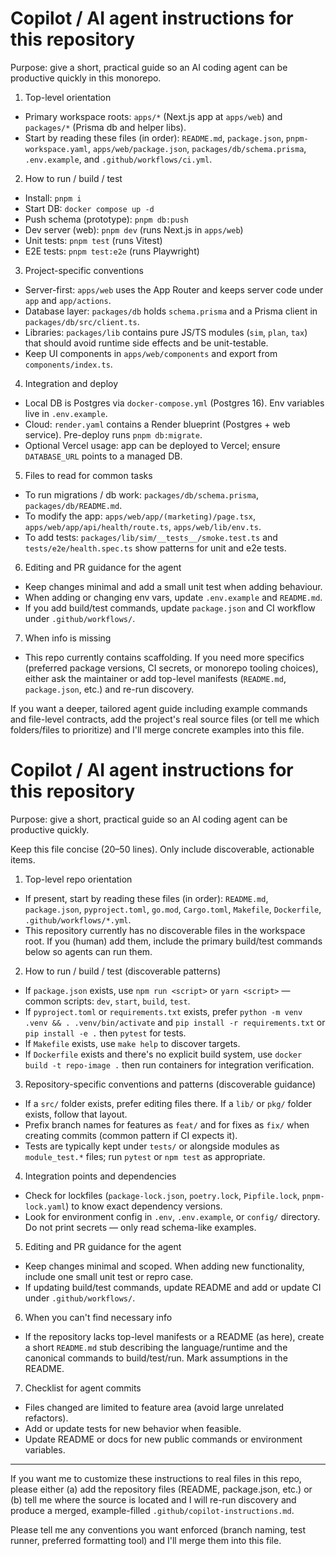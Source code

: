 <!--
This file is generated by an automated assistant to help AI coding agents work with this repo.
Edit to add more repository-specific commands/examples.
-->
# Copilot / AI agent instructions for this repository

Purpose: give a short, practical guide so an AI coding agent can be productive quickly in this monorepo.

1) Top-level orientation

- Primary workspace roots: `apps/*` (Next.js app at `apps/web`) and `packages/*` (Prisma db and helper libs).
- Start by reading these files (in order): `README.md`, `package.json`, `pnpm-workspace.yaml`, `apps/web/package.json`, `packages/db/schema.prisma`, `.env.example`, and `.github/workflows/ci.yml`.

2) How to run / build / test

- Install: `pnpm i`
- Start DB: `docker compose up -d`
- Push schema (prototype): `pnpm db:push`
- Dev server (web): `pnpm dev` (runs Next.js in `apps/web`)
- Unit tests: `pnpm test` (runs Vitest)
- E2E tests: `pnpm test:e2e` (runs Playwright)

3) Project-specific conventions

- Server-first: `apps/web` uses the App Router and keeps server code under `app` and `app/actions`.
- Database layer: `packages/db` holds `schema.prisma` and a Prisma client in `packages/db/src/client.ts`.
- Libraries: `packages/lib` contains pure JS/TS modules (`sim`, `plan`, `tax`) that should avoid runtime side effects and be unit-testable.
- Keep UI components in `apps/web/components` and export from `components/index.ts`.

4) Integration and deploy

- Local DB is Postgres via `docker-compose.yml` (Postgres 16). Env variables live in `.env.example`.
- Cloud: `render.yaml` contains a Render blueprint (Postgres + web service). Pre-deploy runs `pnpm db:migrate`.
- Optional Vercel usage: app can be deployed to Vercel; ensure `DATABASE_URL` points to a managed DB.

5) Files to read for common tasks

- To run migrations / db work: `packages/db/schema.prisma`, `packages/db/README.md`.
- To modify the app: `apps/web/app/(marketing)/page.tsx`, `apps/web/app/api/health/route.ts`, `apps/web/lib/env.ts`.
- To add tests: `packages/lib/sim/__tests__/smoke.test.ts` and `tests/e2e/health.spec.ts` show patterns for unit and e2e tests.

6) Editing and PR guidance for the agent

- Keep changes minimal and add a small unit test when adding behaviour.
- When adding or changing env vars, update `.env.example` and `README.md`.
- If you add build/test commands, update `package.json` and CI workflow under `.github/workflows/`.

7) When info is missing

- This repo currently contains scaffolding. If you need more specifics (preferred package versions, CI secrets, or monorepo tooling choices), either ask the maintainer or add top-level manifests (`README.md`, `package.json`, etc.) and re-run discovery.

If you want a deeper, tailored agent guide including example commands and file-level contracts, add the project's real source files (or tell me which folders/files to prioritize) and I'll merge concrete examples into this file.
<!--
This file is generated by an automated assistant when no repository-level
agent guidance was found. Edit to add project-specific commands/examples.
-->
# Copilot / AI agent instructions for this repository

Purpose: give a short, practical guide so an AI coding agent can be productive quickly.

Keep this file concise (20–50 lines). Only include discoverable, actionable items.

1) Top-level repo orientation

- If present, start by reading these files (in order): `README.md`, `package.json`, `pyproject.toml`, `go.mod`, `Cargo.toml`, `Makefile`, `Dockerfile`, `.github/workflows/*.yml`.
- This repository currently has no discoverable files in the workspace root. If you (human) add them, include the primary build/test commands below so agents can run them.

2) How to run / build / test (discoverable patterns)

- If `package.json` exists, use `npm run <script>` or `yarn <script>` — common scripts: `dev`, `start`, `build`, `test`.
- If `pyproject.toml` or `requirements.txt` exists, prefer `python -m venv .venv && . .venv/bin/activate` and `pip install -r requirements.txt` or `pip install -e .` then `pytest` for tests.
- If `Makefile` exists, use `make help` to discover targets.
- If `Dockerfile` exists and there's no explicit build system, use `docker build -t repo-image .` then run containers for integration verification.

3) Repository-specific conventions and patterns (discoverable guidance)

- If a `src/` folder exists, prefer editing files there. If a `lib/` or `pkg/` folder exists, follow that layout.
- Prefix branch names for features as `feat/` and for fixes as `fix/` when creating commits (common pattern if CI expects it).
- Tests are typically kept under `tests/` or alongside modules as `module_test.*` files; run `pytest` or `npm test` as appropriate.

4) Integration points and dependencies

- Check for lockfiles (`package-lock.json`, `poetry.lock`, `Pipfile.lock`, `pnpm-lock.yaml`) to know exact dependency versions.
- Look for environment config in `.env`, `.env.example`, or `config/` directory. Do not print secrets — only read schema-like examples.

5) Editing and PR guidance for the agent

- Keep changes minimal and scoped. When adding new functionality, include one small unit test or repro case.
- If updating build/test commands, update README and add or update CI under `.github/workflows/`.

6) When you can't find necessary info

- If the repository lacks top-level manifests or a README (as here), create a short `README.md` stub describing the language/runtime and the canonical commands to build/test/run. Mark assumptions in the README.

7) Checklist for agent commits

- Files changed are limited to feature area (avoid large unrelated refactors).
- Add or update tests for new behavior when feasible.
- Update README or docs for new public commands or environment variables.

---
If you want me to customize these instructions to real files in this repo, please either (a) add the repository files (README, package.json, etc.) or (b) tell me where the source is located and I will re-run discovery and produce a merged, example-filled `.github/copilot-instructions.md`.

Please tell me any conventions you want enforced (branch naming, test runner, preferred formatting tool) and I'll merge them into this file.
